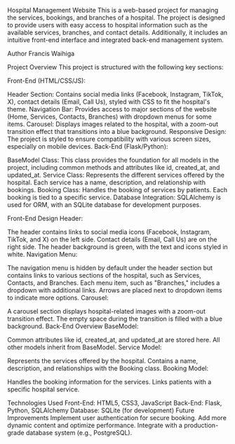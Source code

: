 Hospital Management Website
This is a web-based project for managing the services, bookings, and branches of a hospital. The project is designed to provide users with easy access to hospital information such as the available services, branches, and contact details. Additionally, it includes an intuitive front-end interface and integrated back-end management system.

Author
Francis Waihiga

Project Overview
This project is structured with the following key sections:

Front-End (HTML/CSS/JS):

Header Section: Contains social media links (Facebook, Instagram, TikTok, X), contact details (Email, Call Us), styled with CSS to fit the hospital's theme.
Navigation Bar: Provides access to major sections of the website (Home, Services, Contacts, Branches) with dropdown menus for some items.
Carousel: Displays images related to the hospital, with a zoom-out transition effect that transitions into a blue background.
Responsive Design: The project is styled to ensure compatibility with various screen sizes, especially on mobile devices.
Back-End (Flask/Python):

BaseModel Class: This class provides the foundation for all models in the project, including common methods and attributes like id, created_at, and updated_at.
Service Class: Represents the different services offered by the hospital. Each service has a name, description, and relationship with bookings.
Booking Class: Handles the booking of services by patients. Each booking is tied to a specific service.
Database Integration: SQLAlchemy is used for ORM, with an SQLite database for development purposes.

Front-End Design
Header:

The header contains links to social media icons (Facebook, Instagram, TikTok, and X) on the left side.
Contact details (Email, Call Us) are on the right side.
The header background is green, with the text and icons styled in white.
Navigation Menu:

The navigation menu is hidden by default under the header section but contains links to various sections of the hospital, such as Services, Contacts, and Branches.
Each menu item, such as "Branches," includes a dropdown with additional links.
Arrows are placed next to dropdown items to indicate more options.
Carousel:

A carousel section displays hospital-related images with a zoom-out transition effect. The empty space during the transition is filled with a blue background.
Back-End Overview
BaseModel:

Common attributes like id, created_at, and updated_at are stored here.
All other models inherit from BaseModel.
Service Model:

Represents the services offered by the hospital.
Contains a name, description, and relationships with the Booking class.
Booking Model:

Handles the booking information for the services.
Links patients with a specific hospital service.

Technologies Used
Front-End: HTML5, CSS3, JavaScript
Back-End: Flask, Python, SQLAlchemy
Database: SQLite (for development)
Future Improvements
Implement user authentication for secure booking.
Add more dynamic content and optimize performance.
Integrate with a production-grade database system (e.g., PostgreSQL).
